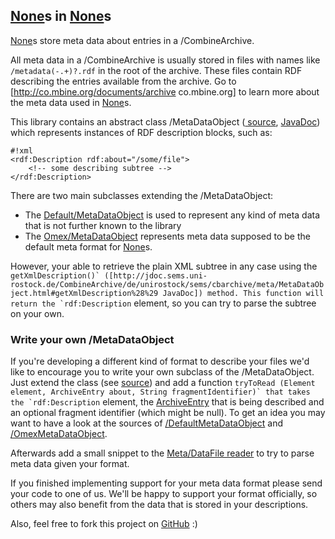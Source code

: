 [None](//MetaDataObject)s in [None](//CombineArchive)s 
-------------------------------------------------------
[None](//MetaDataObject)s store meta data about entries in a /CombineArchive.

All meta data in a /CombineArchive is usually stored in files with names like ```/metadata(-.+)?.rdf``` in the root of the archive.
These files contain RDF describing the entries available from the archive.
Go to [http://co.mbine.org/documents/archive co.mbine.org] to learn more about the meta data used in [None](//CombineArchive)s.

This library contains an abstract class /MetaDataObject ([ source](/src/main/java/de/unirostock/sems/cbarchive/meta//MetaDataObject.java), [JavaDoc](http://jdoc.sems.uni-rostock.de///CombineArchive/de/unirostock/sems/cbarchive/meta/MetaDataObject.html)) which represents instances of RDF description blocks, such as:

```
#!xml
<rdf:Description rdf:about="/some/file">
	<!-- some describing subtree -->
</rdf:Description>
```

There are two main subclasses extending the /MetaDataObject:
* The [Default/MetaDataObject](http://jdoc.sems.uni-rostock.de///CombineArchive/de/unirostock/sems/cbarchive/meta/DefaultMetaDataObject.html) is used to represent any kind of meta data that is not further known to the library
* The [Omex/MetaDataObject](http://jdoc.sems.uni-rostock.de///CombineArchive/de/unirostock/sems/cbarchive/meta/OmexMetaDataObject.html) represents meta data supposed to be the default meta format for [None](//CombineArchive)s.

However, your able to retrieve the plain XML subtree in any case using the ```getXmlDescription()` ([http://jdoc.sems.uni-rostock.de/CombineArchive/de/unirostock/sems/cbarchive/meta/MetaDataObject.html#getXmlDescription%28%29 JavaDoc]) method. This function will return the `rdf:Description``` element, so you can try to parse the subtree on your own.

### Write your own /MetaDataObject 
If you're developing a different kind of format to describe your files we'd like to encourage you to write your own subclass of the /MetaDataObject. Just extend the class (see [ source](/src/main/java/de/unirostock/sems/cbarchive/meta//MetaDataObject.java)) and add a function ```tryToRead (Element element, ArchiveEntry about, String fragmentIdentifier)` that takes the `rdf:Description``` element, the [ArchiveEntry](https://sems.uni-rostock.de/trac/combinearchive/browser/src/main/java/de/unirostock/sems/cbarchive///ArchiveEntry.java) that is being described and an optional fragment identifier (which might be null). To get an idea you may want to have a look at the sources of [ /DefaultMetaDataObject](/src/main/java/de/unirostock/sems/cbarchive/meta//DefaultMetaDataObject.java) and [ /OmexMetaDataObject](/src/main/java/de/unirostock/sems/cbarchive/meta//OmexMetaDataObject.java).

Afterwards add a small snippet to the [Meta/DataFile reader](/src/main/java/de/unirostock/sems/cbarchive/meta//MetaDataFile.java@be56ff2#L139) to try to parse meta data given your format.

If you finished implementing support for your meta data format please send your code to one of us. We'll be happy to support your format officially, so others may also benefit from the data that is stored in your descriptions.


Also, feel free to fork this project on [GitHub](https://github.com/binfalse///CombineArchive) :)